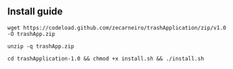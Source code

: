 ## Install guide

```
wget https://codeload.github.com/zecarneiro/trashApplication/zip/v1.0 -O trashApp.zip
```
```
unzip -q trashApp.zip
```
```
cd trashApplication-1.0 && chmod +x install.sh && ./install.sh
```
